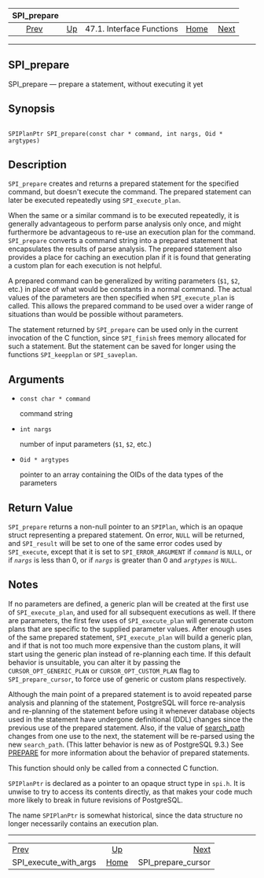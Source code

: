 

|                           SPI\_prepare                          |                                                      |                           |                                                       |                                                           |
| :-------------------------------------------------------------: | :--------------------------------------------------- | :-----------------------: | ----------------------------------------------------: | --------------------------------------------------------: |
| [Prev](spi-spi-execute-with-args.html "SPI_execute_with_args")  | [Up](spi-interface.html "47.1. Interface Functions") | 47.1. Interface Functions | [Home](index.html "PostgreSQL 17devel Documentation") |  [Next](spi-spi-prepare-cursor.html "SPI_prepare_cursor") |

***

## SPI\_prepare

SPI\_prepare — prepare a statement, without executing it yet

## Synopsis

```

SPIPlanPtr SPI_prepare(const char * command, int nargs, Oid * argtypes)
```

## Description

`SPI_prepare` creates and returns a prepared statement for the specified command, but doesn't execute the command. The prepared statement can later be executed repeatedly using `SPI_execute_plan`.

When the same or a similar command is to be executed repeatedly, it is generally advantageous to perform parse analysis only once, and might furthermore be advantageous to re-use an execution plan for the command. `SPI_prepare` converts a command string into a prepared statement that encapsulates the results of parse analysis. The prepared statement also provides a place for caching an execution plan if it is found that generating a custom plan for each execution is not helpful.

A prepared command can be generalized by writing parameters (`$1`, `$2`, etc.) in place of what would be constants in a normal command. The actual values of the parameters are then specified when `SPI_execute_plan` is called. This allows the prepared command to be used over a wider range of situations than would be possible without parameters.

The statement returned by `SPI_prepare` can be used only in the current invocation of the C function, since `SPI_finish` frees memory allocated for such a statement. But the statement can be saved for longer using the functions `SPI_keepplan` or `SPI_saveplan`.

## Arguments

* `const char * command`

    command string

* `int nargs`

    number of input parameters (`$1`, `$2`, etc.)

* `Oid * argtypes`

    pointer to an array containing the OIDs of the data types of the parameters

## Return Value

`SPI_prepare` returns a non-null pointer to an `SPIPlan`, which is an opaque struct representing a prepared statement. On error, `NULL` will be returned, and `SPI_result` will be set to one of the same error codes used by `SPI_execute`, except that it is set to `SPI_ERROR_ARGUMENT` if *`command`* is `NULL`, or if *`nargs`* is less than 0, or if *`nargs`* is greater than 0 and *`argtypes`* is `NULL`.

## Notes

If no parameters are defined, a generic plan will be created at the first use of `SPI_execute_plan`, and used for all subsequent executions as well. If there are parameters, the first few uses of `SPI_execute_plan` will generate custom plans that are specific to the supplied parameter values. After enough uses of the same prepared statement, `SPI_execute_plan` will build a generic plan, and if that is not too much more expensive than the custom plans, it will start using the generic plan instead of re-planning each time. If this default behavior is unsuitable, you can alter it by passing the `CURSOR_OPT_GENERIC_PLAN` or `CURSOR_OPT_CUSTOM_PLAN` flag to `SPI_prepare_cursor`, to force use of generic or custom plans respectively.

Although the main point of a prepared statement is to avoid repeated parse analysis and planning of the statement, PostgreSQL will force re-analysis and re-planning of the statement before using it whenever database objects used in the statement have undergone definitional (DDL) changes since the previous use of the prepared statement. Also, if the value of [search\_path](runtime-config-client.html#GUC-SEARCH-PATH) changes from one use to the next, the statement will be re-parsed using the new `search_path`. (This latter behavior is new as of PostgreSQL 9.3.) See [PREPARE](sql-prepare.html "PREPARE") for more information about the behavior of prepared statements.

This function should only be called from a connected C function.

`SPIPlanPtr` is declared as a pointer to an opaque struct type in `spi.h`. It is unwise to try to access its contents directly, as that makes your code much more likely to break in future revisions of PostgreSQL.

The name `SPIPlanPtr` is somewhat historical, since the data structure no longer necessarily contains an execution plan.

***

|                                                                 |                                                       |                                                           |
| :-------------------------------------------------------------- | :---------------------------------------------------: | --------------------------------------------------------: |
| [Prev](spi-spi-execute-with-args.html "SPI_execute_with_args")  |  [Up](spi-interface.html "47.1. Interface Functions") |  [Next](spi-spi-prepare-cursor.html "SPI_prepare_cursor") |
| SPI\_execute\_with\_args                                        | [Home](index.html "PostgreSQL 17devel Documentation") |                                      SPI\_prepare\_cursor |
